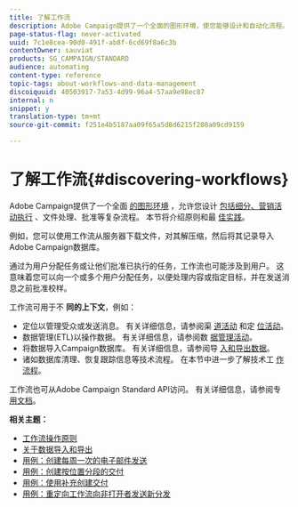 ```yaml
---
title: 了解工作流
description: Adobe Campaign提供了一个全面的图形环境，使您能够设计和自动化流程。
page-status-flag: never-activated
uuid: 7c1e8cea-90d0-491f-ab8f-6cd69f8a6c3b
contentOwner: sauviat
products: SG_CAMPAIGN/STANDARD
audience: automating
content-type: reference
topic-tags: about-workflows-and-data-management
discoiquuid: 40503917-7a53-4d99-96a4-57aa9e98ec87
internal: n
snippet: y
translation-type: tm+mt
source-git-commit: f251e4b5187aa09f65a5d8d6215f208a09cd9159

---
```



# 了解工作流{#discovering-workflows}

Adobe Campaign提供了一个全面 [的图形环境](../../automating/using/workflow-interface.md) ，允许您设计 [包括细分、营销活动执行](../../automating/using/workflow-operating-principles.md) 、文件处理、批准等复杂流程。 本节将介绍原则和最 [佳实践](../../automating/using/building-a-workflow.md)。

例如，您可以使用工作流从服务器下载文件，对其解压缩，然后将其记录导入Adobe Campaign数据库。

通过为用户分配任务或让他们批准已执行的任务，工作流也可能涉及到用户。 这意味着您可以向一个或多个用户分配任务，以便处理内容或指定目标，并在发送消息之前批准校样。

工作流可用于不 **同的上下文**，例如：

* 定位以管理受众或发送消息。 有关详细信息，请参阅渠 [道活动](../../automating/using/about-channel-activities.md) 和定 [位活动](../../automating/using/about-targeting-activities.md)。
* 数据管理(ETL)以操作数据。 有关详细信息，请参阅数 [据管理活动](../../automating/using/about-data-management-activities.md)。
* 将数据导入Campaign数据库。 有关详细信息，请参阅导 [入和导出数据](../../automating/using/about-data-import-and-export.md)。
* 诸如数据库清理、恢复跟踪信息等技术流程。 在本节中进一步了解技术工 [作流程](../../administration/using/technical-workflows.md)。

工作流也可从Adobe Campaign Standard API访问。 有关详细信息，请参阅专 [用文档](../../api/using/controlling-a-workflow.md)。

**相关主题：**

* [工作流操作原则](../../automating/using/workflow-operating-principles.md)
* [关于数据导入和导出](../../automating/using/about-data-import-and-export.md)
* [用例：创建每周一次的电子邮件发送](../../automating/using/workflow-weekly-offer.md)
* [用例：创建按位置分段的交付](../../automating/using/workflow-segmentation-location.md)
* [用例：使用补充创建交付](../../automating/using/workflow-created-query-with-complement.md)
* [用例：重定向工作流向非打开者发送新分发](../../automating/using/workflow-cross-channel-retargeting.md)
